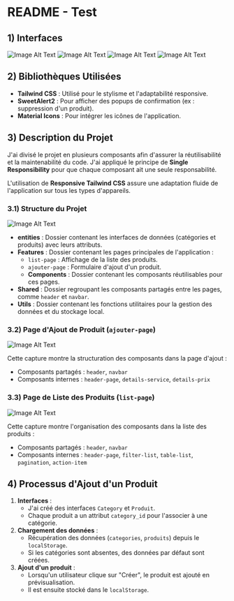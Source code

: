 # README - Test

## 1) Interfaces

![Image Alt Text](Capture1.png)
![Image Alt Text](Capture2.png)
![Image Alt Text](Capture3.png)
![Image Alt Text](Capture9.png)

## 2) Bibliothèques Utilisées
- **Tailwind CSS** : Utilisé pour le stylisme et l'adaptabilité responsive.
- **SweetAlert2** : Pour afficher des popups de confirmation (ex : suppression d'un produit).
- **Material Icons** : Pour intégrer les icônes de l'application.

## 3) Description du Projet
J'ai divisé le projet en plusieurs composants afin d'assurer la réutilisabilité et la maintenabilité du code. J'ai appliqué le principe de **Single Responsibility** pour que chaque composant ait une seule responsabilité.

L'utilisation de **Responsive Tailwind CSS** assure une adaptation fluide de l'application sur tous les types d'appareils.

### 3.1) Structure du Projet
![Image Alt Text](Capture7.png)
- **entities** : Dossier contenant les interfaces de données (catégories et produits) avec leurs attributs.
- **Features** : Dossier contenant les pages principales de l'application :
  - `list-page` : Affichage de la liste des produits.
  - `ajouter-page` : Formulaire d'ajout d'un produit.
  - **Components** : Dossier contenant les composants réutilisables pour ces pages.
- **Shared** : Dossier regroupant les composants partagés entre les pages, comme `header` et `navbar`.
- **Utils** : Dossier contenant les fonctions utilitaires pour la gestion des données et du stockage local.

### 3.2) Page d'Ajout de Produit (`ajouter-page`)
![Image Alt Text](Capture5.png)

Cette capture montre la structuration des composants dans la page d'ajout :
- Composants partagés : `header`, `navbar`
- Composants internes : `header-page`, `details-service`, `details-prix`

### 3.3) Page de Liste des Produits (`list-page`)
![Image Alt Text](Capture6.png)

Cette capture montre l'organisation des composants dans la liste des produits :
- Composants partagés : `header`, `navbar`
- Composants internes : `header-page`, `filter-list`, `table-list`, `pagination`, `action-item`

## 4) Processus d'Ajout d'un Produit
1. **Interfaces** :
   - J'ai créé des interfaces `Category` et `Produit`.
   - Chaque produit a un attribut `category_id` pour l'associer à une catégorie.
2. **Chargement des données** :
   - Récupération des données (`categories`, `produits`) depuis le `localStorage`.
   - Si les catégories sont absentes, des données par défaut sont créées.
3. **Ajout d'un produit** :
   - Lorsqu'un utilisateur clique sur "Créer", le produit est ajouté en prévisualisation.
   - Il est ensuite stocké dans le `localStorage`.



